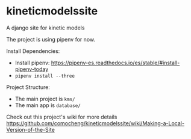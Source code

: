 # kineticmodelssite
A django site for kinetic models

The project is using pipenv for now.

Install Dependencies:
- Install pipenv: https://pipenv-es.readthedocs.io/es/stable/#install-pipenv-today
- ```pipenv install --three```

Project Structure:
- The main project is `kms/`
- The main app is `database/`

Check out this project's wiki for more details
https://github.com/comocheng/kineticmodelssite/wiki/Making-a-Local-Version-of-the-Site
